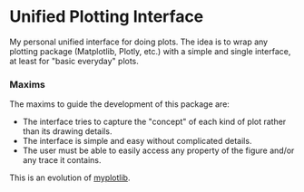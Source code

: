 # Unified Plotting Interface

My personal unified interface for doing plots. The idea is to wrap any plotting package (Matplotlib, Plotly, etc.) with a simple and single interface, at least for "basic everyday" plots.

### Maxims

The maxims to guide the development of this package are:

- The interface tries to capture the "concept" of each kind of plot rather than its drawing details.
- The interface is simple and easy without complicated details.
- The user must be able to easily access any property of the figure and/or any trace it contains.

This is an evolution of [myplotlib](https://github.com/SengerM/myplotlib).
